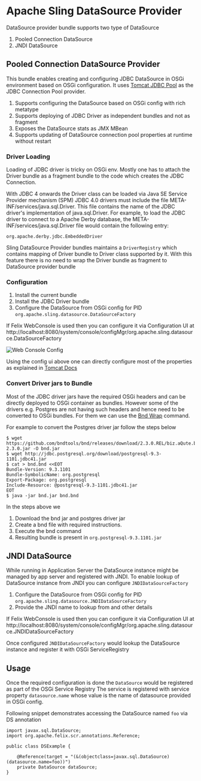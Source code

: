# Apache Sling DataSource Provider

DataSource provider bundle supports two type of DataSource

1. Pooled Connection DataSource
2. JNDI DataSource

## Pooled Connection DataSource Provider

This bundle enables creating and configuring JDBC DataSource in OSGi environment based on 
OSGi configuration. It uses [Tomcat JDBC Pool][1] as the JDBC Connection Pool provider.

1. Supports configuring the DataSource based on OSGi config with rich metatype
2. Supports deploying of JDBC Driver as independent bundles and not as fragment
3. Exposes the DataSource stats as JMX MBean 
4. Supports updating of DataSource connection pool properties at runtime without restart

### Driver Loading

Loading of JDBC driver is tricky on OSGi env. Mostly one has to attach the Driver bundle as a
fragment bundle to the code which creates the JDBC Connection. 

With JDBC 4 onwards the Driver class can be loaded via Java SE Service Provider mechanism (SPM)
JDBC 4.0 drivers must include the file META-INF/services/java.sql.Driver. This file contains 
the name of the JDBC driver's implementation of java.sql.Driver. For example, to load the JDBC 
driver to connect to a Apache Derby database, the META-INF/services/java.sql.Driver file would 
contain the following entry:

    org.apache.derby.jdbc.EmbeddedDriver
    
Sling DataSource Provider bundles maintains a `DriverRegistry` which contains mapping of Driver
bundle to Driver class supported by it. With this feature there is no need to wrap the Driver
bundle as fragment to DataSource provider bundle


### Configuration

1. Install the current bundle
2. Install the JDBC Driver bundle
3. Configure the DataSource from OSGi config for PID `org.apache.sling.datasource.DataSourceFactory`

If Felix WebConsole is used then you can configure it via Configuration UI at
http://localhost:8080/system/console/configMgr/org.apache.sling.datasource.DataSourceFactory

![Web Console Config](http://sling.apache.org/documentation/development/sling-datasource-config.png)

Using the config ui above one can directly configure most of the properties as explained in [Tomcat Docs][1]

### Convert Driver jars to Bundle

Most of the JDBC driver jars have the required OSGi headers and can be directly deployed to OSGi container
as bundles. However some of the drivers e.g. Postgres are not having such headers and hence need to be 
converted to OSGi bundles. For them we can use the [Bnd Wrap][2] command.

For example to convert the Postgres driver jar follow the steps below

    $ wget https://github.com/bndtools/bnd/releases/download/2.3.0.REL/biz.aQute.bnd-2.3.0.jar -O bnd.jar
    $ wget http://jdbc.postgresql.org/download/postgresql-9.3-1101.jdbc41.jar
    $ cat > bnd.bnd <<EOT
    Bundle-Version: 9.3.1101
    Bundle-SymbolicName: org.postgresql
    Export-Package: org.postgresql
    Include-Resource: @postgresql-9.3-1101.jdbc41.jar
    EOT
    $ java -jar bnd.jar bnd.bnd
    
In the steps above we

1. Download the bnd jar and postgres driver jar
2. Create a bnd file with required instructions. 
3. Execute the bnd command
4. Resulting bundle is present in `org.postgresql-9.3.1101.jar`

## JNDI DataSource

While running in Application Server the DataSource instance might be managed by app server and registered with
JNDI. To enable lookup of DataSource instance from JNDI you can configure `JNDIDataSourceFactory`

1. Configure the DataSource from OSGi config for PID `org.apache.sling.datasource.JNDIDataSourceFactory`
2. Provide the JNDI name to lookup from and other details

If Felix WebConsole is used then you can configure it via Configuration UI at
http://localhost:8080/system/console/configMgr/org.apache.sling.datasource.JNDIDataSourceFactory

Once configured `JNDIDataSourceFactory` would lookup the DataSource instance and register it with OSGi
ServiceRegistry

## Usage

Once the required configuration is done the `DataSource` would be registered as part of the OSGi Service Registry
The service is registered with service property `datasource.name` whose value is the name of datasource provided in
OSGi config.

Following snippet demonstrates accessing the DataSource named `foo` via DS annotation

    import javax.sql.DataSource;
    import org.apache.felix.scr.annotations.Reference;

    public class DSExample {

        @Reference(target = "(&(objectclass=javax.sql.DataSource)(datasource.name=foo))")
        private DataSource dataSource;
    }

[1]: http://tomcat.apache.org/tomcat-7.0-doc/jdbc-pool.html
[2]: http://www.aqute.biz/Bnd/Wrapping